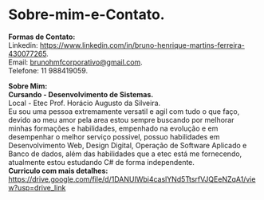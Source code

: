 # Sobre-mim-e-Contato.
**Formas de Contato:** <br>
Linkedin: https://www.linkedin.com/in/bruno-henrique-martins-ferreira-430077265. <br>
Email: brunohmfcorporativo@gmail.com. <br>
Telefone: 11 988419059. <br>

**Sobre Mim:** <br>
**Cursando - Desenvolvimento de Sistemas.** <br>
Local - Etec Prof. Horácio Augusto da Silveira. <br>
Eu sou uma pessoa extremamente versatil e agil com tudo o que faço, devido ao meu amor pela area estou sempre buscando por melhorar minhas formações e habilidades, empenhado na evolução e em desempenhar o melhor serviço possivel, possuo habilidades em Desenvolvimento Web, Design Digital, Operação de Software Aplicado e Banco de dados, além das habilidades que a etec está me fornecendo, atualmente estou estudando C# de forma independente. <br>
**Curriculo com mais detalhes:** <br>
https://drive.google.com/file/d/1DANUIWbi4caslYNd5TtsrfVJQEeNZqA1/view?usp=drive_link <br>
